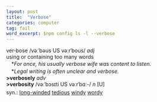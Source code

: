 ```yaml
---
layout: post
title:  "Verbose"
categories: computer
tag: fail
word_excerpt: $npm config ls -l --verbose
---
```

<DIV style="MARGIN: 0px 0px 5px">ver<B>·</B>bose /vəːˈbəus US vəːrˈbous/ <I>adj</I> <BR>using or containing too many words<BR>　*<I>For once, his usually verbose wife was content to listen.</I><BR>　*<I>Legal writing is often unclear and verbose.</I><BR><B>&gt;verbosely</B> <I>adv</I> <BR><B>&gt;verbosity</B> /vəːˈbɔsɪti US vəːrˈbɑː-/ <I>n</I> [U]</DIV>
<DIV style="MARGIN: 0px 0px 5px">
<DIV style="MARGIN: 4px 0px">syn.: <A href="{{ site.baseurl }}/long-winded"><U>long-winded</U></A> <A href="{{ site.baseurl }}/tedious"><U>tedious</U></A> <A href="{{ site.baseurl }}/windy"><U>windy</U></A> <A href="{{ site.baseurl }}/wordy"><U>wordy</U></A></DIV></DIV>
